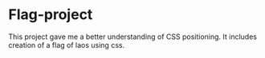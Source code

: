 # Flag-project
This project gave me a better understanding of CSS positioning. It includes creation of a flag of laos using css.
